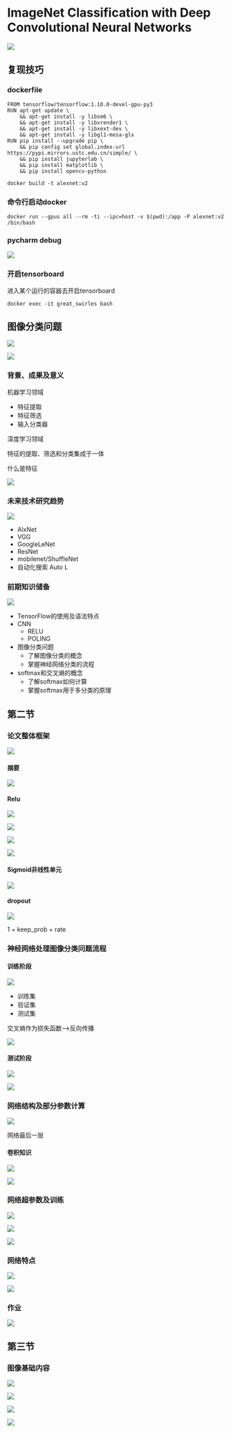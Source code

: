 # ImageNet Classification with Deep Convolutional Neural Networks

![](https://moonstarimg.oss-cn-hangzhou.aliyuncs.com/picgo_img/20210728181749.png)


## 复现技巧

### dockerfile

```shell
FROM tensorflow/tensorflow:1.10.0-devel-gpu-py3
RUN apt-get update \
    && apt-get install -y libsm6 \
    && apt-get install -y libxrender1 \
    && apt-get install -y libxext-dev \
    && apt-get install -y libgl1-mesa-glx
RUN pip install --upgrade pip \
    && pip config set global.index-url https://pypi.mirrors.ustc.edu.cn/simple/ \
    && pip install jupyterlab \
    && pip install matplotlib \
    && pip install opencv-python
```

```shell
docker build -t alexnet:v2 
```

### 命令行启动docker

```shell
docker run --gpus all --rm -ti --ipc=host -v $(pwd):/app -P alexnet:v2 /bin/bash
```

### pycharm debug


![](https://moonstarimg.oss-cn-hangzhou.aliyuncs.com/picgo_img/20210729145045.png)



### 开启tensorboard

进入某个运行的容器去开启tensorboard

```shell
docker exec -it great_swirles bash
```

## 图像分类问题

![](https://moonstarimg.oss-cn-hangzhou.aliyuncs.com/picgo_img/20210728172303.png)

![](https://moonstarimg.oss-cn-hangzhou.aliyuncs.com/picgo_img/20210728172321.png)



### 背景、成果及意义

机器学习领域

- 特征提取
- 特征筛选
- 输入分类器

深度学习领域

特征的提取、筛选和分类集成于一体

什么是特征

![](https://moonstarimg.oss-cn-hangzhou.aliyuncs.com/picgo_img/20210728172455.png)



### 未来技术研究趋势

![](https://moonstarimg.oss-cn-hangzhou.aliyuncs.com/picgo_img/20210728172546.png)


- AlxNet
- VGG
- GoogleLeNet
- ResNet
- mobilenet/ShuffleNet
- 自动化搜索 Auto L

### 前期知识储备

![](https://moonstarimg.oss-cn-hangzhou.aliyuncs.com/picgo_img/20210728172747.png)


- TensorFlow的使用及语法特点
- CNN
  - RELU
  - POLING
- 图像分类问题
  - 了解图像分类的概念
  - 掌握神经网络分类的流程
- softmax和交叉熵的概念
  - 了解softmax如何计算
  - 掌握softmax用于多分类的原理 


## 第二节

### 论文整体框架

![](https://moonstarimg.oss-cn-hangzhou.aliyuncs.com/picgo_img/20210728182055.png)

#### 摘要

![](https://moonstarimg.oss-cn-hangzhou.aliyuncs.com/picgo_img/20210728182353.png)


#### Relu

![](https://moonstarimg.oss-cn-hangzhou.aliyuncs.com/picgo_img/20210728182443.png)

![](https://moonstarimg.oss-cn-hangzhou.aliyuncs.com/picgo_img/20210728182505.png)

![](https://moonstarimg.oss-cn-hangzhou.aliyuncs.com/picgo_img/20210728182619.png)

![](https://moonstarimg.oss-cn-hangzhou.aliyuncs.com/picgo_img/20210728182651.png)

#### Sigmoid非线性单元

![](https://moonstarimg.oss-cn-hangzhou.aliyuncs.com/picgo_img/20210728182751.png)


#### dropout

![](https://moonstarimg.oss-cn-hangzhou.aliyuncs.com/picgo_img/20210728182906.png)

1 =  keep_prob + rate


### 神经网络处理图像分类问题流程

#### 训练阶段

![](https://moonstarimg.oss-cn-hangzhou.aliyuncs.com/picgo_img/20210728183107.png)

- 训练集
- 验证集
- 测试集


交叉熵作为损失函数-->反向传播

![](https://moonstarimg.oss-cn-hangzhou.aliyuncs.com/picgo_img/20210728183452.png)

#### 测试阶段

![](https://moonstarimg.oss-cn-hangzhou.aliyuncs.com/picgo_img/20210728183711.png)



![](https://moonstarimg.oss-cn-hangzhou.aliyuncs.com/picgo_img/20210728183859.png)

### 网络结构及部分参数计算

![](https://moonstarimg.oss-cn-hangzhou.aliyuncs.com/picgo_img/20210728184049.png)



网络最后一层

#### 卷积知识

![](https://moonstarimg.oss-cn-hangzhou.aliyuncs.com/picgo_img/20210728191226.png)

![](https://moonstarimg.oss-cn-hangzhou.aliyuncs.com/picgo_img/20210728191612.png)

### 网络超参数及训练

![](https://moonstarimg.oss-cn-hangzhou.aliyuncs.com/picgo_img/20210728191946.png)


![](https://moonstarimg.oss-cn-hangzhou.aliyuncs.com/picgo_img/20210728192102.png)


![](https://moonstarimg.oss-cn-hangzhou.aliyuncs.com/picgo_img/20210728192125.png)

### 网络特点


![](https://moonstarimg.oss-cn-hangzhou.aliyuncs.com/picgo_img/20210728192228.png)

![](https://moonstarimg.oss-cn-hangzhou.aliyuncs.com/picgo_img/20210728192338.png)


### 作业

![](https://moonstarimg.oss-cn-hangzhou.aliyuncs.com/picgo_img/20210728192405.png)


## 第三节

### 图像基础内容

![](https://moonstarimg.oss-cn-hangzhou.aliyuncs.com/picgo_img/20210728194502.png)

![](https://moonstarimg.oss-cn-hangzhou.aliyuncs.com/picgo_img/20210728194828.png)

![](https://moonstarimg.oss-cn-hangzhou.aliyuncs.com/picgo_img/20210728195922.png)

![](https://moonstarimg.oss-cn-hangzhou.aliyuncs.com/picgo_img/20210728200123.png)




